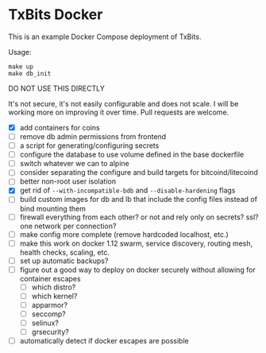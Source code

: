 # TxBits Docker

This is an example Docker Compose deployment of TxBits.

Usage:

```
make up
make db_init
```

DO NOT USE THIS DIRECTLY

It's not secure, it's not easily configurable and does not scale. I will be working more on improving it over time. Pull requests are welcome.

* [x] add containers for coins
* [ ] remove db admin permissions from frontend
* [ ] a script for generating/configuring secrets
* [ ] configure the database to use volume defined in the base dockerfile
* [ ] switch whatever we can to alpine
* [ ] consider separating the configure and build targets for bitcoind/litecoind
* [ ] better non-root user isolation
* [x] get rid of `--with-incompatible-bdb` and `--disable-hardening` flags
* [ ] build custom images for db and lb that include the config files instead of bind mounting them
* [ ] firewall everything from each other? or not and rely only on secrets? ssl? one network per connection?
* [ ] make config more complete (remove hardcoded localhost, etc.)
* [ ] make this work on docker 1.12 swarm, service discovery, routing mesh, health checks, scaling, etc.
* [ ] set up automatic backups?
* [ ] figure out a good way to deploy on docker securely without allowing for container escapes
  * [ ] which distro?
  * [ ] which kernel?
  * [ ] apparmor?
  * [ ] seccomp?
  * [ ] selinux?
  * [ ] grsecurity?
* [ ] automatically detect if docker escapes are possible
